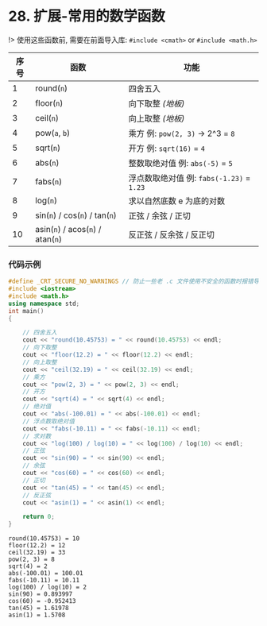 # 28. 扩展-常用的数学函数

!> 使用这些函数前, 需要在前面导入库: `#include <cmath>` or `#include <math.h>`

| 序号 | 函数                     | 功能                                      |
| ---- | ------------------------ | ----------------------------------------- |
| 1    | round(`n`)               | 四舍五入                                  |
| 2    | floor(`n`)               | 向下取整 _(地板)_                         |
| 3    | ceil(`n`)                | 向上取整 _(地板)_                         |
| 4    | pow(`a`, `b`)            | 乘方 例: `pow(2, 3)` -> 2^3 = `8`         |
| 5    | sqrt(`n`)                   | 开方 例: `sqrt(16)` = `4`                 |
| 6    | abs(`n`)                    | 整数取绝对值 例: `abs(-5)` = `5`          |
| 7    | fabs(`n`)                   | 浮点数取绝对值 例: `fabs(-1.23)` = `1.23` |
| 8    | log(`n`)                    | 求以自然底数 e 为底的对数                 |
| 9    | sin(`n`) / cos(`n`) / tan(`n`)    | 正弦 / 余弦 / 正切                        |
| 10   | asin(`n`) / acos(`n`) / atan(`n`) | 反正弦 / 反余弦 / 反正切                  |

### 代码示例

```cpp
#define _CRT_SECURE_NO_WARNINGS // 防止一些老 .c 文件使用不安全的函数时报错导致编译失败
#include <iostream>
#include <math.h>
using namespace std;
int main()
{

    // 四舍五入
    cout << "round(10.45753) = " << round(10.45753) << endl;
    // 向下取整
    cout << "floor(12.2) = " << floor(12.2) << endl;
    // 向上取整
    cout << "ceil(32.19) = " << ceil(32.19) << endl;
    // 乘方
    cout << "pow(2, 3) = " << pow(2, 3) << endl;
    // 开方
    cout << "sqrt(4) = " << sqrt(4) << endl;
    // 绝对值
    cout << "abs(-100.01) = " << abs(-100.01) << endl;
    // 浮点数取绝对值
    cout << "fabs(-10.11) = " << fabs(-10.11) << endl;
    // 求对数
    cout << "log(100) / log(10) = " << log(100) / log(10) << endl;
    // 正弦
    cout << "sin(90) = " << sin(90) << endl;
    // 余弦
    cout << "cos(60) = " << cos(60) << endl;
    // 正切
    cout << "tan(45) = " << tan(45) << endl;
    // 反正弦
    cout << "asin(1) = " << asin(1) << endl;

    return 0;
}
```

```output
round(10.45753) = 10
floor(12.2) = 12
ceil(32.19) = 33
pow(2, 3) = 8
sqrt(4) = 2
abs(-100.01) = 100.01
fabs(-10.11) = 10.11
log(100) / log(10) = 2
sin(90) = 0.893997
cos(60) = -0.952413
tan(45) = 1.61978
asin(1) = 1.5708
```